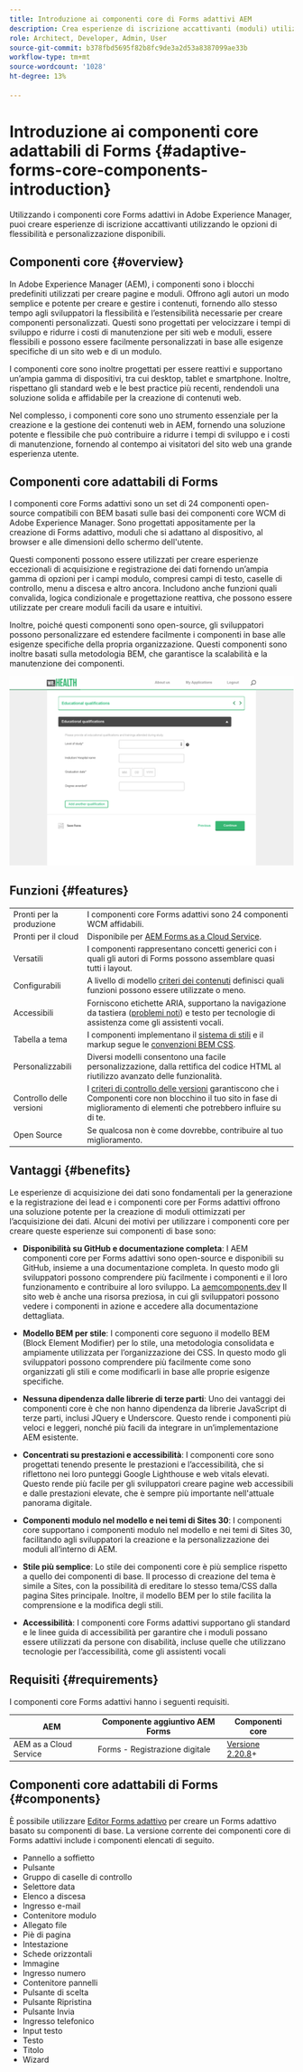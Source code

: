 ```yaml
---
title: Introduzione ai componenti core di Forms adattivi AEM
description: Crea esperienze di iscrizione accattivanti (moduli) utilizzando la flessibilità dei componenti core Forms adattivi e forniscile con la potenza di Adobe Experience Manager.
role: Architect, Developer, Admin, User
source-git-commit: b378fbd5695f82b8fc9de3a2d53a8387099ae33b
workflow-type: tm+mt
source-wordcount: '1028'
ht-degree: 13%

---
```



# Introduzione ai componenti core adattabili di Forms {#adaptive-forms-core-components-introduction}

Utilizzando i componenti core Forms adattivi in Adobe Experience Manager, puoi creare esperienze di iscrizione accattivanti utilizzando le opzioni di flessibilità e personalizzazione disponibili.

## Componenti core   {#overview}

In Adobe Experience Manager (AEM), i componenti sono i blocchi predefiniti utilizzati per creare pagine e moduli. Offrono agli autori un modo semplice e potente per creare e gestire i contenuti, fornendo allo stesso tempo agli sviluppatori la flessibilità e l’estensibilità necessarie per creare componenti personalizzati. Questi sono progettati per velocizzare i tempi di sviluppo e ridurre i costi di manutenzione per siti web e moduli, essere flessibili e possono essere facilmente personalizzati in base alle esigenze specifiche di un sito web e di un modulo.

I componenti core sono inoltre progettati per essere reattivi e supportano un’ampia gamma di dispositivi, tra cui desktop, tablet e smartphone. Inoltre, rispettano gli standard web e le best practice più recenti, rendendoli una soluzione solida e affidabile per la creazione di contenuti web.

Nel complesso, i componenti core sono uno strumento essenziale per la creazione e la gestione dei contenuti web in AEM, fornendo una soluzione potente e flessibile che può contribuire a ridurre i tempi di sviluppo e i costi di manutenzione, fornendo al contempo ai visitatori del sito web una grande esperienza utente.

## Componenti core adattabili di Forms

I componenti core Forms adattivi sono un set di 24 componenti open-source compatibili con BEM basati sulle basi dei componenti core WCM di Adobe Experience Manager. Sono progettati appositamente per la creazione di Forms adattivo, moduli che si adattano al dispositivo, al browser e alle dimensioni dello schermo dell&#39;utente.

Questi componenti possono essere utilizzati per creare esperienze eccezionali di acquisizione e registrazione dei dati fornendo un’ampia gamma di opzioni per i campi modulo, compresi campi di testo, caselle di controllo, menu a discesa e altro ancora. Includono anche funzioni quali convalida, logica condizionale e progettazione reattiva, che possono essere utilizzate per creare moduli facili da usare e intuitivi.

Inoltre, poiché questi componenti sono open-source, gli sviluppatori possono personalizzare ed estendere facilmente i componenti in base alle esigenze specifiche della propria organizzazione. Questi componenti sono inoltre basati sulla metodologia BEM, che garantisce la scalabilità e la manutenzione dei componenti.

![](assets/sample-adaptive-form.png)

## Funzioni {#features}

|  |  |
|---|---|
| Pronti per la produzione | I componenti core Forms adattivi sono 24 componenti WCM affidabili. |
| Pronti per il cloud | Disponibile per  [AEM Forms as a Cloud Service](https://experienceleague.adobe.com/docs/experience-manager-cloud-service/content/forms/home.html). |
| Versatili | I componenti rappresentano concetti generici con i quali gli autori di Forms possono assemblare quasi tutti i layout. |
| Configurabili | A livello di modello [criteri dei contenuti](https://experienceleague.adobe.com/docs/experience-manager-cloud-service/content/implementing/developing/full-stack/components-templates/templates.html?lang=it#content-policies) definisci quali funzioni possono essere utilizzate o meno. |
| Accessibili | Forniscono etichette ARIA, supportano la navigazione da tastiera ([problemi noti](https://github.com/adobe/aem-core-wcm-components/issues?utf8=✓&amp;q=is%3Aissue+is%3Aopen+accessibility+in%3Atitle)) e testo per tecnologie di assistenza come gli assistenti vocali. |
| Tabella a tema | I componenti implementano il [sistema di stili](https://experienceleague.adobe.com/docs/experience-manager-cloud-service/content/sites/authoring/features/style-system.html?lang=it) e il markup segue le [convenzioni BEM CSS](https://getbem.com/). |
| Personalizzabili | Diversi modelli consentono una facile personalizzazione, dalla rettifica del codice HTML al riutilizzo avanzato delle funzionalità. |
| Controllo delle versioni | I [criteri di controllo delle versioni](https://github.com/adobe/aem-core-wcm-components/wiki/Versioning-policies) garantiscono che i Componenti core non blocchino il tuo sito in fase di miglioramento di elementi che potrebbero influire su di te. |
| Open Source | Se qualcosa non è come dovrebbe, contribuire al tuo miglioramento. |

<!-- comply with [WCAG 2.1 standard](https://www.w3.org/TR/WCAG21/), -->


## Vantaggi {#benefits}

Le esperienze di acquisizione dei dati sono fondamentali per la generazione e la registrazione dei lead e i componenti core per Forms adattivi offrono una soluzione potente per la creazione di moduli ottimizzati per l’acquisizione dei dati. Alcuni dei motivi per utilizzare i componenti core per creare queste esperienze sui componenti di base sono:

* **Disponibilità su GitHub e documentazione completa**: I AEM componenti core per Forms adattivi sono open-source e disponibili su GitHub, insieme a una documentazione completa. In questo modo gli sviluppatori possono comprendere più facilmente i componenti e il loro funzionamento e contribuire al loro sviluppo. La [aemcomponents.dev](https://www.aemcomponents.dev/) Il sito web è anche una risorsa preziosa, in cui gli sviluppatori possono vedere i componenti in azione e accedere alla documentazione dettagliata.

* **Modello BEM per stile**: I componenti core seguono il modello BEM (Block Element Modifier) per lo stile, una metodologia consolidata e ampiamente utilizzata per l’organizzazione dei CSS. In questo modo gli sviluppatori possono comprendere più facilmente come sono organizzati gli stili e come modificarli in base alle proprie esigenze specifiche.

* **Nessuna dipendenza dalle librerie di terze parti**: Uno dei vantaggi dei componenti core è che non hanno dipendenza da librerie JavaScript di terze parti, inclusi JQuery e Underscore. Questo rende i componenti più veloci e leggeri, nonché più facili da integrare in un’implementazione AEM esistente.

* **Concentrati su prestazioni e accessibilità**: I componenti core sono progettati tenendo presente le prestazioni e l’accessibilità, che si riflettono nei loro punteggi Google Lighthouse e web vitals elevati. Questo rende più facile per gli sviluppatori creare pagine web accessibili e dalle prestazioni elevate, che è sempre più importante nell&#39;attuale panorama digitale.

* **Componenti modulo nel modello e nei temi di Sites 30**: I componenti core supportano i componenti modulo nel modello e nei temi di Sites 30, facilitando agli sviluppatori la creazione e la personalizzazione dei moduli all’interno di AEM.

* **Stile più semplice**: Lo stile dei componenti core è più semplice rispetto a quello dei componenti di base. Il processo di creazione del tema è simile a Sites, con la possibilità di ereditare lo stesso tema/CSS dalla pagina Sites principale. Inoltre, il modello BEM per lo stile facilita la comprensione e la modifica degli stili.

* **Accessibilità**: I componenti core Forms adattivi supportano gli standard e le linee guida di accessibilità per garantire che i moduli possano essere utilizzati da persone con disabilità, incluse quelle che utilizzano tecnologie per l’accessibilità, come gli assistenti vocali


<!-- >, such as  [WCAG 2.1 standard](https://www.w3.org/TR/WCAG21/), to ensure that forms can be used by people with disabilities, including those using assistive technologies such as screen readers.

*   **Alignment with AEM Sites**: The Core Components are designed to be more aligned with AEM Sites, making it easier for Sites users to adopt and use them without having to learn anything new. The components use the same front-end pipeline as Sites, making it easier to style and modify their appearance. 

<!-- Additionally, the following points further illustrate this alignment:

    *   **Authoring experience inline with Page editor**: The Core Components have an authoring experience that is inline with the Sites editor, with dialogs and other experiences similar to the Page editor. This makes it easier for Sites users to create and manage forms within the familiar context of the Sites editor.

    *   **Inline form editing in Sites editor**: The Core Components allow  inline form editing within the Sites editor, avoiding the need to switch back and forth between editors. This streamlines the authoring experience and makes it easier to create and manage forms.

    *   **Inheriting Sites features in Forms**: Forms authored within a Sites page inherit the same features as Sites. This provides a seamless and integrated experience for creating and managing forms within the context of AEM Sites 
    
    <!--including Multi Site Manager, the ability to use Sites components within a form for static content, support for scheduled publish/unpublish, form translation aligned with Sites translation, versioning, and targeting -->



## Requisiti {#requirements}

I componenti core Forms adattivi hanno i seguenti requisiti.

| AEM | Componente aggiuntivo AEM Forms | Componenti core |
|---|---|---|
| AEM as a Cloud Service | Forms - Registrazione digitale | [Versione 2.20.8](/help/versions.md)+ |


## Componenti core adattabili di Forms {#components}

È possibile utilizzare [Editor Forms adattivo](https://experienceleague.adobe.com/docs/experience-manager-cloud-service/content/forms/adaptive-forms-authoring/authoring-adaptive-forms-core-components/create-an-adaptive-form-on-forms-cs/creating-adaptive-form-core-components.html) per creare un Forms adattivo basato su componenti di base. La versione corrente dei componenti core di Forms adattivi include i componenti elencati di seguito.

* Pannello a soffietto
* Pulsante
* Gruppo di caselle di controllo
* Selettore data
* Elenco a discesa
* Ingresso e-mail
* Contenitore modulo
* Allegato file
* Piè di pagina
* Intestazione
* Schede orizzontali
* Immagine
* Ingresso numero
* Contenitore pannelli
* Pulsante di scelta
* Pulsante Ripristina
* Pulsante Invia
* Ingresso telefonico
* Input testo
* Testo
* Titolo
* Wizard

